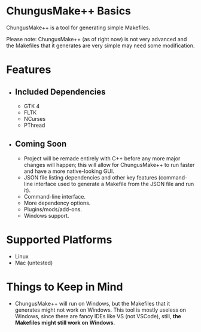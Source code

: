 # ChungusMake++ Basics

ChungusMake++ is a tool for generating simple Makefiles.

Please note: ChungusMake++ (as of right now) is not very advanced and the Makefiles that it generates are very simple may need some modification.

# Features

+ ## Included Dependencies 
	+ GTK 4
	+ FLTK
	+ NCurses
	+ PThread

+ ## Coming Soon
	+ Project will be remade entirely with C++ before any more major changes will happen; this will allow for ChungusMake++ to run faster and have a more native-looking GUI.
	+ JSON file listing dependencies and other key features (command-line interface used to generate a Makefile from the JSON file and run it).
	+ Command-line interface.
	+ More dependency options.
	+ Plugins/mods/add-ons.
	+ Windows support.


# Supported Platforms

+ Linux
+ Mac (untested)

# Things to Keep in Mind

+ ChungusMake++ will run on Windows, but the Makefiles that it generates might not work on Windows. This tool is mostly useless on Windows, since there are fancy IDEs like VS (not VSCode), still, **the Makefiles might still work on Windows**.

